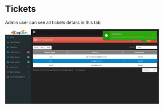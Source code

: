 # Tickets

Admin user can see all tickets details in this tab

![](../../.gitbook/assets/image%20%2898%29.png)

